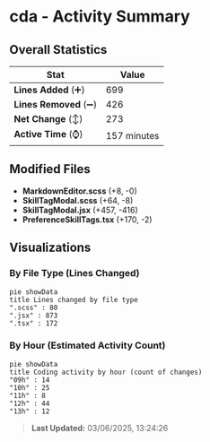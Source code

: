 # cda - Activity Summary 

## Overall Statistics

| Stat                   | Value                                                             |
| ---------------------- | ----------------------------------------------------------------- |
| **Lines Added** (➕)   | 699                                          |
| **Lines Removed** (➖) | 426                                        |
| **Net Change** (↕)    | 273                |
| **Active Time** (⌚)   | 157 minutes |


## Modified Files
- **MarkdownEditor.scss** (+8, -0)
- **SkillTagModal.scss** (+64, -8)
- **SkillTagModal.jsx** (+457, -416)
- **PreferenceSkillTags.tsx** (+170, -2)

## Visualizations

### By File Type (Lines Changed)

```mermaid
pie showData
title Lines changed by file type
".scss" : 80
".jsx" : 873
".tsx" : 172
```

### By Hour (Estimated Activity Count)

```mermaid
pie showData
title Coding activity by hour (count of changes)
"09h" : 14
"10h" : 25
"11h" : 8
"12h" : 44
"13h" : 12
```


> **Last Updated:** 03/06/2025, 13:24:26